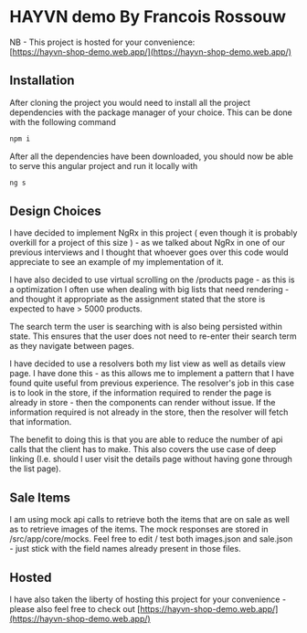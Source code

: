 # HAYVN demo By Francois Rossouw

NB - This project is hosted for your convenience:  
[https://hayvn-shop-demo.web.app/](https://hayvn-shop-demo.web.app/)

## Installation

After cloning the project you would need to install all the project dependencies with the package manager of your choice. This can be done with the following command

```bash
npm i
```

After all the dependencies have been downloaded, you should now be able to serve this angular project and run it locally with

```bash
ng s
```

## Design Choices

I have decided to implement NgRx in this project ( even though it is probably overkill for a project of this size ) - as we talked about NgRx in one of our previous interviews and I thought that whoever goes over this code would appreciate to see an example of my implementation of it.

I have also decided to use virtual scrolling on the /products page - as this is a optimization I often use when dealing with big lists that need rendering - and thought it appropriate as the assignment stated that the store is expected to have > 5000 products.

The search term the user is searching with is also being persisted within state. This ensures that the user does not need to re-enter their search term as they navigate between pages.

I have decided to use a resolvers both my list view as well as details view page. I have done this - as this allows me to implement a pattern that I have found quite useful from previous experience. The resolver's job in this case is to look in the store, if the information required to render the page is already in store - then the components can render without issue. If the information required is not already in the store, then the resolver will fetch that information.

The benefit to doing this is that you are able to reduce the number of api calls that the client has to make. This also covers the use case of deep linking (I.e. should I user visit the details page without having gone through the list page).

## Sale Items

I am using mock api calls to retrieve both the items that are on sale as well as to retrieve images of the items.
The mock responses are stored in /src/app/core/mocks. Feel free to edit / test both images.json and sale.json - just stick with the field names already present in those files.

## Hosted

I have also taken the liberty of hosting this project for your convenience - please also feel free to check out [https://hayvn-shop-demo.web.app/](https://hayvn-shop-demo.web.app/)
